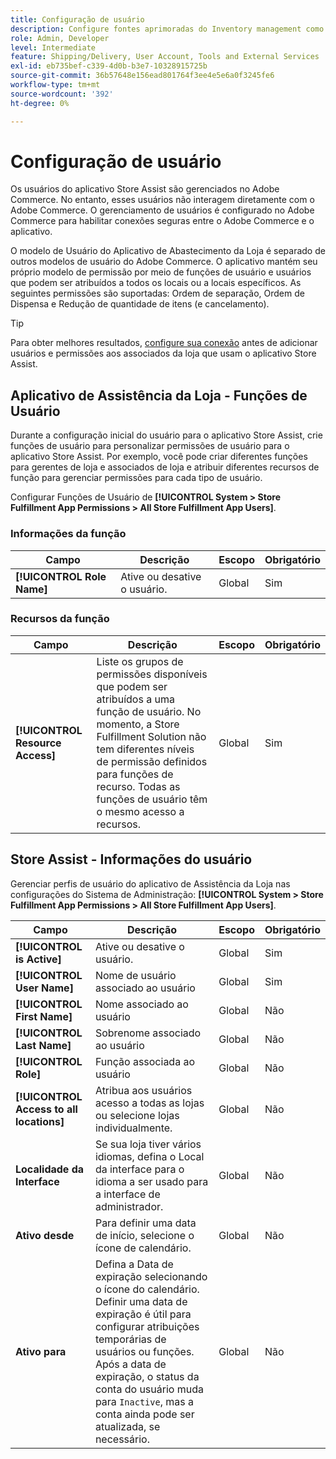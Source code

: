 ```yaml
---
title: Configuração de usuário
description: Configure fontes aprimoradas do Inventory management como lojas de comerciantes para dar suporte à solução Store Fulfillment para Adobe Commerce.
role: Admin, Developer
level: Intermediate
feature: Shipping/Delivery, User Account, Tools and External Services
exl-id: eb735bef-c339-4d0b-b3e7-10328915725b
source-git-commit: 36b57648e156ead801764f3ee4e5e6a0f3245fe6
workflow-type: tm+mt
source-wordcount: '392'
ht-degree: 0%

---
```


# Configuração de usuário

Os usuários do aplicativo Store Assist são gerenciados no Adobe Commerce. No entanto, esses usuários não interagem diretamente com o Adobe Commerce. O gerenciamento de usuários é configurado no Adobe Commerce para habilitar conexões seguras entre o Adobe Commerce e o aplicativo.

O modelo de Usuário do Aplicativo de Abastecimento da Loja é separado de outros modelos de usuário do Adobe Commerce. O aplicativo mantém seu próprio modelo de permissão por meio de funções de usuário e usuários que podem ser atribuídos a todos os locais ou a locais específicos. As seguintes permissões são suportadas: Ordem de separação, Ordem de Dispensa e Redução de quantidade de itens (e cancelamento).

>[!TIP]
>
>Para obter melhores resultados, [configure sua conexão](connect-set-up-service.md) antes de adicionar usuários e permissões aos associados da loja que usam o aplicativo Store Assist.

## Aplicativo de Assistência da Loja - Funções de Usuário

Durante a configuração inicial do usuário para o aplicativo Store Assist, crie funções de usuário para personalizar permissões de usuário para o aplicativo Store Assist. Por exemplo, você pode criar diferentes funções para gerentes de loja e associados de loja e atribuir diferentes recursos de função para gerenciar permissões para cada tipo de usuário.

Configurar Funções de Usuário de **[!UICONTROL System > Store Fulfillment App Permissions > All Store Fulfillment App Users]**.

### Informações da função

| **Campo** | **Descrição** | **Escopo** | **Obrigatório** |
|----------------------------|-------------------------|-----------|--------------|
| **[!UICONTROL Role Name]** | Ative ou desative o usuário. | Global | Sim |

### Recursos da função

| **Campo** | **Descrição** | **Escopo** | **Obrigatório** |
|----------------------------------|--------------------------------------------------------------------------------------------------------------------------------------------------------------------------------------------------------------------------------------------|-----------|--------------|
| **[!UICONTROL Resource Access]** | Liste os grupos de permissões disponíveis que podem ser atribuídos a uma função de usuário. No momento, a Store Fulfillment Solution não tem diferentes níveis de permissão definidos para funções de recurso. Todas as funções de usuário têm o mesmo acesso a recursos. | Global | Sim |

## Store Assist - Informações do usuário

Gerenciar perfis de usuário do aplicativo de Assistência da Loja nas configurações do Sistema de Administração: **[!UICONTROL System > Store Fulfillment App Permissions > All Store Fulfillment App Users]**.

| **Campo** | **Descrição** | **Escopo** | **Obrigatório** |
|------------------------------------------|-------------------------------------------------------------------------------------------------------------------------------------------------------------------------------------------------------------------------------------------------------------------------|-----------|--------------|
| **[!UICONTROL is Active]** | Ative ou desative o usuário. | Global | Sim |
| **[!UICONTROL User Name]** | Nome de usuário associado ao usuário | Global | Sim |
| **[!UICONTROL First Name]** | Nome associado ao usuário | Global | Não |
| **[!UICONTROL Last Name]** | Sobrenome associado ao usuário | Global | Não |
| **[!UICONTROL Role]** | Função associada ao usuário | Global | Não |
| **[!UICONTROL Access to all locations]** | Atribua aos usuários acesso a todas as lojas ou selecione lojas individualmente. | Global | Não |
| **Localidade da Interface** | Se sua loja tiver vários idiomas, defina o Local da interface para o idioma a ser usado para a interface de administrador. | Global | Não |
| **Ativo desde** | Para definir uma data de início, selecione o ícone de calendário. | Global | Não |
| **Ativo para** | Defina a Data de expiração selecionando o ícone do calendário. Definir uma data de expiração é útil para configurar atribuições temporárias de usuários ou funções. Após a data de expiração, o status da conta do usuário muda para `Inactive`, mas a conta ainda pode ser atualizada, se necessário. | Global | Não |
